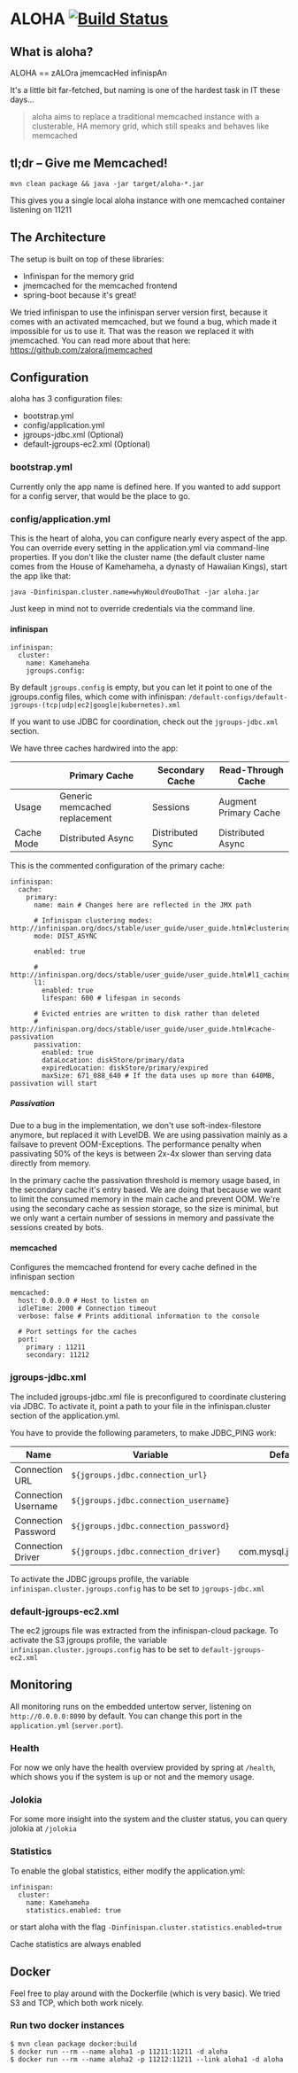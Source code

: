 # ALOHA [![Build Status](https://travis-ci.org/zalora/aloha.svg?branch=master)](https://travis-ci.org/zalora/aloha)

## What is aloha?

ALOHA == zALOra jmemcacHed infinispAn

It's a little bit far-fetched, but naming is one of the hardest task in IT these days...

> aloha aims to replace a traditional memcached instance with a clusterable, HA memory grid, which still speaks and behaves like memcached

## tl;dr &ndash; Give me Memcached!

`mvn clean package && java -jar target/aloha-*.jar`

This gives you a single local aloha instance with one memcached container listening on 11211

## The Architecture

The setup is built on top of these libraries:
- Infinispan for the memory grid
- jmemcached for the memcached frontend
- spring-boot because it's great!

We tried infinispan to use the infinispan server version first, because it comes with an activated memcached, but we
found a bug, which made it impossible for us to use it. That was the reason we replaced it with jmemcached. You can
read more about that here: https://github.com/zalora/jmemcached

## Configuration

aloha has 3 configuration files: 

- bootstrap.yml
- config/application.yml
- jgroups-jdbc.xml (Optional)
- default-jgroups-ec2.xml (Optional)

### bootstrap.yml

Currently only the app name is defined here. If you wanted to add support for a config server, that would be the place to go.
   
### config/application.yml

This is the heart of aloha, you can configure nearly every aspect of the app. You can override every
setting in the application.yml via command-line properties. If you don't like the cluster name (the default cluster name
comes from the House of Kamehameha, a dynasty of Hawaiian Kings), start the app like that:

`java -Dinfinispan.cluster.name=whyWouldYouDoThat -jar aloha.jar`

Just keep in mind not to override credentials via the command line.

#### infinispan

```
infinispan:
  cluster:
    name: Kamehameha
    jgroups.config: 
```

By default `jgroups.config` is empty, but you can let it point to one of the jgroups.config 
files, which come with infinispan: `/default-configs/default-jgroups-(tcp|udp|ec2|google|kubernetes).xml`

If you want to use JDBC for coordination, check out the `jgroups-jdbc.xml` section. 

We have three caches hardwired into the app:

|            | Primary Cache                 | Secondary Cache  | Read-Through Cache    |
|------------|-------------------------------|------------------|-----------------------|
| Usage      | Generic memcached replacement | Sessions         | Augment Primary Cache |
| Cache Mode | Distributed Async             | Distributed Sync | Distributed Async     |

This is the commented configuration of the primary cache:

```
infinispan:
  cache:
    primary:
      name: main # Changes here are reflected in the JMX path 

      # Infinispan clustering modes: http://infinispan.org/docs/stable/user_guide/user_guide.html#clustering
      mode: DIST_ASYNC  
      
      enabled: true
      
      # http://infinispan.org/docs/stable/user_guide/user_guide.html#l1_caching
      l1:
        enabled: true
        lifespan: 600 # lifespan in seconds

      # Evicted entries are written to disk rather than deleted
      # http://infinispan.org/docs/stable/user_guide/user_guide.html#cache-passivation
      passivation:
        enabled: true
        dataLocation: diskStore/primary/data
        expiredLocation: diskStore/primary/expired
        maxSize: 671_088_640 # If the data uses up more than 640MB, passivation will start
```

##### Passivation

Due to a bug in the implementation, we don't use soft-index-filestore anymore,
but replaced it with LevelDB. We are using passivation mainly as a failsave to prevent
OOM-Exceptions. The performance penalty when passivating 50% of the keys is between 2x-4x
slower than serving data directly from memory.

In the primary cache the passivation threshold is memory usage based, in the secondary cache it's 
entry based. We are doing that because we want to limit the consumed memory in the main cache
and prevent OOM. We're using the secondary cache as session storage, so the size is minimal, but
we only want a certain number of sessions in memory and passivate the sessions created by bots.

#### memcached

Configures the memcached frontend for every cache defined in the infinispan section

```
memcached:
  host: 0.0.0.0 # Host to listen on
  idleTime: 2000 # Connection timeout
  verbose: false # Prints additional information to the console

  # Port settings for the caches
  port:
    primary : 11211
    secondary: 11212
```

### jgroups-jdbc.xml

The included jgroups-jdbc.xml file is preconfigured to coordinate clustering via JDBC. 
To activate it, point a path to your file in the infinispan.cluster section of the application.yml.

You have to provide the following parameters, to make JDBC_PING work:

| Name                | Variable                              | Default               | Example                            |
|---------------------|---------------------------------------|-----------------------|------------------------------------|
| Connection URL      | `${jgroups.jdbc.connection_url}`      |                       | jdbc:mysql://localhost/bob_live_sg |
| Connection Username | `${jgroups.jdbc.connection_username}` |                       | root                               |
| Connection Password | `${jgroups.jdbc.connection_password}` |                       | secret                             |
| Connection Driver   | `${jgroups.jdbc.connection_driver}`   | com.mysql.jdbc.Driver | com.mysql.jdbc.Driver              |

To activate the JDBC jgroups profile, the variable `infinispan.cluster.jgroups.config` has to be set to `jgroups-jdbc.xml`

### default-jgroups-ec2.xml

The ec2 jgroups file was extracted from the infinispan-cloud package.
To activate the S3 jgroups profile, the variable `infinispan.cluster.jgroups.config` has to be set to `default-jgroups-ec2.xml`

## Monitoring

All monitoring runs on the embedded untertow server, listening on `http://0.0.0.0:8090` by default.
You can change this port in the `application.yml` (`server.port`).

### Health

For now we only have the health overview provided by spring at `/health`, which shows you if the system is up or
not and the memory usage.

### Jolokia

For some more insight into the system and the cluster status, you can query jolokia at `/jolokia`

### Statistics

To enable the global statistics, either modify the application.yml:

```
infinispan:
  cluster:
    name: Kamehameha
    statistics.enabled: true
```

or start aloha with the flag `-Dinfinispan.cluster.statistics.enabled=true`

Cache statistics are always enabled

## Docker

Feel free to play around with the Dockerfile (which is very basic). We tried S3 and TCP, which both work nicely.

### Run two docker instances

```
$ mvn clean package docker:build
$ docker run --rm --name aloha1 -p 11211:11211 -d aloha
$ docker run --rm --name aloha2 -p 11212:11211 --link aloha1 -d aloha
```
 